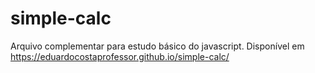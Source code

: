 # simple-calc
Arquivo complementar para estudo básico do javascript. Disponível em  https://eduardocostaprofessor.github.io/simple-calc/
